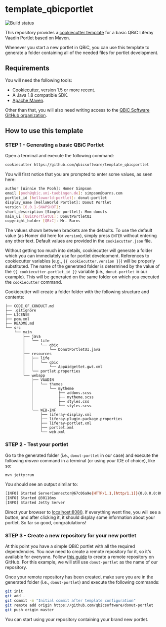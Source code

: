 # template_qbicportlet

![Build status](https://travis-ci.org/qbicsoftware/template_qbicportlet.svg?branch=master)

This repository provides a [cookiecutter template][cookiecutter] for a basic QBiC Liferay Vaadin Portlet based on Maven.

Whenever you start a new portlet in QBiC, you can use this template to generate a folder containing all of the needed files for portlet development.

## Requirements

You will need the following tools:

* [Cookiecutter][cookiecutter], version 1.5 or more recent.
* A Java 1.8 compatible SDK.
* [Apache Maven](https://maven.apache.org/).

Other than that, you will also need writing access to the [QBiC Software GitHub organization](https://github.com/qbicsoftware).

## How to use this template

### STEP 1 - Generating a basic QBiC Portlet

Open a terminal and execute the following command:

```sh
cookiecutter https://github.com/qbicsoftware/template_qbicportlet
```

You will first notice that you are prompted to enter some values, as seen here:

```sh
author [Winnie the Pooh]: Homer Simpson
email [pooh@qbic.uni-tuebingen.de]: simpson@burns.com
portlet_id [helloworld-portlet]: donut-portlet
display_name [HelloWorld Portlet]: Donut Portlet
version [0.0.1-SNAPSHOT]:
short_description [Simple portlet]: Mmm donuts
main_ui [QBiCPortletUI]: DonutPortletUI
copyright_holder [QBiC]: Mr. Burns
```

The values shown between brackets are the defaults. To use the default value (as Homer did here for `version`), simply press `ENTER` without entering any other text. Default values are provided in the `cookiecutter.json` file.

Without getting too much into details, cookiecutter will generate a folder which you can immediately use for portlet development. References to cookiecutter variables (e.g., ``{{ cookiecutter.version }}``) will be properly substituted. The name of the generated folder is determined by the value of the ``{{ cookiecutter.portlet_id }}`` variable (i.e., ``donut-portlet`` in our example). This will be generated on the same folder on which you executed the ``cookiecutter`` command.

Cookiecutter will create a folder folder with the following structure and contents:

```donut-portlet/
├── CODE_OF_CONDUCT.md
├── .gitignore
├── LICENSE
├── pom.xml
├── README.md
└── src
    └── main
        ├── java
        │   └── life
        │       └── qbic
        │           └── DonutPortletUI.java
        ├── resources
        │   ├── life
        │   │   └── qbic
        │   │       └── AppWidgetSet.gwt.xml
        │   └── portlet.properties
        └── webapp
            ├── VAADIN
            │   └── themes
            │       └── mytheme
            │           ├── addons.scss
            │           ├── mytheme.scss
            │           ├── styles.css
            │           └── styles.scss
            └── WEB-INF
                ├── liferay-display.xml
                ├── liferay-plugin-package.properties
                ├── liferay-portlet.xml
                ├── portlet.xml
                └── web.xml
```

### STEP 2 - Test your portlet

Go to the generated folder (i.e., `donut-portlet` in our case) and execute the following _maven_ command in a terminal (or using your IDE of choice), like so:

```sh
mvn jetty:run
```

You should see an output similar to:

```sh
[INFO] Started ServerConnector@67c06a9e{HTTP/1.1,[http/1.1]}{0.0.0.0:8080}
[INFO] Started @30116ms
[INFO] Started Jetty Server
```

Direct your browser to [localhost:8080](http://localhost:8080). If everything went fine, you will see a button, and after clicking it, it should display some information about your portlet. So far so good, congratulations!

### STEP 3 - Create a new repository for your new portlet

At this point you have a simple QBiC portlet with all the required dependencies. You now need to create a remote repository for it, so it's available for everyone. Follow [this guide](https://help.github.com/articles/create-a-repo/) to create a remote repository on GitHub. For this example, we will still use `donut-portlet` as the name of our repository.

Once your remote repository has been created, make sure you are in the generated folder (i.e., `donut-portlet`) and execute the following commands:

```sh
git init
git add .
git commit -m "Initial commit after template configuration"
git remote add origin https://github.com/qbicsoftware/donut-portlet
git push origin master
```

You can start using your repository containing your brand new portlet.

[cookiecutter]: https://cookiecutter.readthedocs.io
